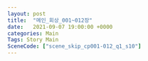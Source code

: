 ```yaml
---
layout: post
title:  "메인_회상_001~012장"
date:   2021-09-07 19:00:00 +0000
categories: Main
Tags: Story Main
SceneCode: ["scene_skip_cp001-012_q1_s10"]
---
```

